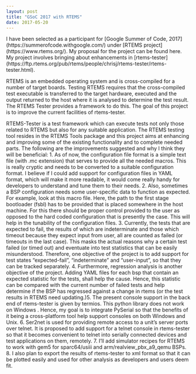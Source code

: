 ```yaml
---
layout: post
title: "GSoC 2017 with RTEMS"
date: 2017-05-20
---
```


<p>I have been selected as a participant for [Google Summer of Code, 2017](https://summerofcode.withgoogle.com/) under [RTEMS project](https://www.rtems.org/). My proposal for the project can be found here. My project involves bringing about enhancements in [rtems-tester](https://ftp.rtems.org/pub/rtems/people/chrisj/rtems-tester/rtems-tester.html). </p>

<p> RTEMS​ is an embedded operating system and is cross-compiled for a number of target
boards. Testing RTEMS requires that the cross-compiled test executable is transferred to the
target hardware, executed and the output returned to the host where it is analysed to
determine the test result. The RTEMS Tester​ provides a framework to do this. The goal of
this project is to improve the current facilities of rtems-tester.</p>
<p>
RTEMS-Tester is a test framework which can execute tests not only those related to RTEMS
but also for any suitable application. The RTEMS testing tool resides in the RTEMS Tools
package and this project aims at enhancing and improving some of the existing functionality
and to complete needed parts. The following are the improvements suggested and why I
think they will be beneficial:
1. As of now, the configuration file format is a simple text file (with .mc extension) that
serves to provide all the needed macros. This is really cryptic and needs to be
converted to a suitable configuration format. I believe if I could add support for
configuration files in YAML format, which will make it more readable, it would come
really handy for developers to understand and tune them to their needs.
2. Also, sometimes a BSP configuration needs some user-specific data to function as
expected. For example, look at this​​ macro file. Here, the path to the first stage
bootloader (fsbl) has to be provided that is placed somewhere in the host machine.
For this there should be proper control provided to the user as opposed to the hard
coded configuration that is presently the case. This will help in the tunability of the
configuration files.
3. Currently, the tests that are expected to fail, the results of which are indeterminate
and those which timeout because they expect input from user, all are counted as
failed (or timeouts in the last case). This masks the actual reasons why a certain test
failed (or timed out) and eventuate into test statistics that can be easily
misunderstood. Therefore, one objective of the project is to add support for test
states “expected-fail”, “indeterminate” and “user-input”, so that they can be tracked
separately.
4. Furthermore, regression analysis is another objective of the project. Adding YAML
files for each bsp that contain an expected statistic for the tests, shall help the
cause. Hence, this statistic can be compared with the current number of failed tests
and help determine if the BSP has regressed against a change in rtems (or the test
results in RTEMS need updating.)5. The present console support in the back end of rtems-tester is given by termios​.
This python library does not work on Windows​ . Hence, my goal is to integrate
PySerial​​ so that the benefits of it being a cross-platform tool help support
consoles on both Windows and Unix.
6. Ser2net​​ is used for providing remote access to a unit’s server ports over telnet. It
is proposed to add support for a telnet console in rtems-tester so that it becomes
convenient to telnet into serially connected devices and test applications on them,
remotely.
7. I’ll add simulator recipes for RTEMS to work with gem5​ for sparc64/usiii and
arm/realview_pbx_a9_qemu BSPs.
8. I also plan to export the results of rtems-tester to xml format so that it can be
plotted easily and used for other analysis as developers and users deem fit.
</p>
